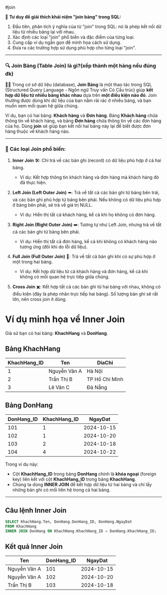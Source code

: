 #join


🧩 **Tư duy để giải thích khái niệm "join bảng" trong SQL:**

1. Đầu tiên, phân tích ý nghĩa của từ "join" trong SQL: nó là phép kết nối dữ liệu từ nhiều bảng lại với nhau.
2. Xác định các loại "join" phổ biến và đặc điểm của từng loại.
3. Cung cấp ví dụ ngắn gọn để minh họa cách sử dụng.
4. Đưa ra các trường hợp sử dụng phù hợp cho từng loại "join".

---

### 🔍 **Join Bảng (Table Join) là gì?**(xếp thành một hàng nếu đúng đk)

🧑‍💻 Trong cơ sở dữ liệu (database), **Join Bảng** là một thao tác trong SQL (Structured Query Language - Ngôn ngữ Truy vấn Có Cấu trúc) giúp **kết hợp dữ liệu từ nhiều bảng khác nhau** dựa trên **một điều kiện nào đó**. Join thường được dùng khi dữ liệu của bạn nằm rải rác ở nhiều bảng, và bạn muốn xem mối quan hệ giữa chúng.

Ví dụ, bạn có hai bảng: **Khách hàng** và **Đơn hàng**. Bảng **Khách hàng** chứa thông tin về khách hàng, và bảng **Đơn hàng** chứa thông tin về các đơn hàng của họ. Dùng **join** sẽ giúp bạn kết nối hai bảng này lại để biết được đơn hàng thuộc về khách hàng nào.

---

### 🔹 **Các loại Join phổ biến:**

1. **Inner Join** 🛠️: Chỉ trả về các bản ghi (record) có dữ liệu phù hợp ở cả hai bảng.
    
    - Ví dụ: Kết hợp thông tin khách hàng và đơn hàng mà khách hàng đó đã thực hiện.
2. **Left Join (Left Outer Join)** ⬅️: Trả về tất cả các bản ghi từ bảng bên trái, và các bản ghi phù hợp từ bảng bên phải. Nếu không có dữ liệu phù hợp ở bảng bên phải, sẽ trả về giá trị NULL.
    
    - Ví dụ: Hiển thị tất cả khách hàng, kể cả khi họ không có đơn hàng.
3. **Right Join (Right Outer Join)** ➡️: Tương tự như Left Join, nhưng trả về tất cả các bản ghi từ bảng bên phải.
    
    - Ví dụ: Hiển thị tất cả đơn hàng, kể cả khi không có khách hàng nào tương ứng (đôi khi do lỗi dữ liệu).
4. **Full Join (Full Outer Join)** 🔄: Trả về tất cả bản ghi khi có sự phù hợp ở một trong hai bảng.
    
    - Ví dụ: Kết hợp dữ liệu từ cả khách hàng và đơn hàng, kể cả khi không có mối quan hệ trực tiếp giữa chúng.
5. **Cross Join** ✖️: Kết hợp tất cả các bản ghi từ hai bảng với nhau, không có điều kiện (đây là phép nhân trực tiếp hai bảng). Số lượng bản ghi sẽ rất lớn, nên cross join ít dùng.


# Ví dụ minh họa về Inner Join

Giả sử bạn có hai bảng: **KhachHang** và **DonHang**.

## Bảng **KhachHang**

| KhachHang_ID | Ten          | DiaChi           |
|--------------|--------------|------------------|
| 1            | Nguyễn Văn A | Hà Nội           |
| 2            | Trần Thị B   | TP Hồ Chí Minh   |
| 3            | Lê Văn C     | Đà Nẵng          |

## Bảng **DonHang**

| DonHang_ID | KhachHang_ID | NgayDat      |
|------------|--------------|--------------|
| 101        | 1            | 2024-10-15   |
| 102        | 1            | 2024-10-20   |
| 103        | 2            | 2024-10-18   |
| 104        | 4            | 2024-10-22   |

Trong ví dụ này:

- Cột **KhachHang_ID** trong bảng **DonHang** chính là **khóa ngoại** (foreign key) liên kết với cột **KhachHang_ID** trong bảng **KhachHang**.
- Chúng ta dùng **INNER JOIN** để kết hợp dữ liệu từ hai bảng và chỉ lấy những bản ghi có mối liên hệ trong cả hai bảng.

---

## Câu lệnh Inner Join

```sql
SELECT KhachHang.Ten, DonHang.DonHang_ID, DonHang.NgayDat
FROM KhachHang
INNER JOIN DonHang ON KhachHang.KhachHang_ID = DonHang.KhachHang_ID;

```

## Kết quả Inner Join

| Ten          | DonHang_ID | NgayDat      |
|--------------|------------|--------------|
| Nguyễn Văn A | 101        | 2024-10-15   |
| Nguyễn Văn A | 102        | 2024-10-20   |
| Trần Thị B   | 103        | 2024-10-18   |

